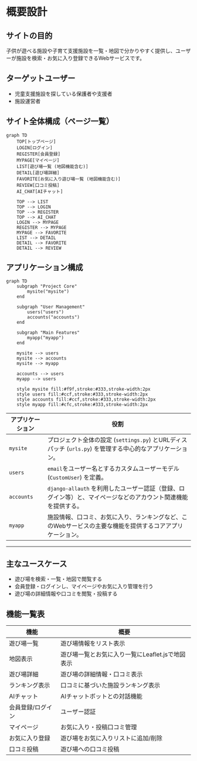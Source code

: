 # 概要設計

## サイトの目的
子供が遊べる施設や子育て支援施設を一覧・地図で分かりやすく提供し、ユーザーが施設を検索・お気に入り登録できるWebサービスです。

## ターゲットユーザー
- 児童支援施設を探している保護者や支援者
- 施設運営者

## サイト全体構成（ページ一覧）
```mermaid
graph TD
    TOP[トップページ]
    LOGIN[ログイン]
    REGISTER[会員登録]
    MYPAGE[マイページ]
    LIST[遊び場一覧 (地図機能含む)]
    DETAIL[遊び場詳細]
    FAVORITE[お気に入り遊び場一覧 (地図機能含む)]
    REVIEW[口コミ投稿]
    AI_CHAT[AIチャット]

    TOP --> LIST
    TOP --> LOGIN
    TOP --> REGISTER
    TOP --> AI_CHAT
    LOGIN --> MYPAGE
    REGISTER --> MYPAGE
    MYPAGE --> FAVORITE
    LIST --> DETAIL
    DETAIL --> FAVORITE
    DETAIL --> REVIEW
```

## アプリケーション構成
```mermaid
graph TD
    subgraph "Project Core"
        mysite("mysite")
    end

    subgraph "User Management"
        users("users")
        accounts("accounts")
    end

    subgraph "Main Features"
        myapp("myapp")
    end

    mysite --> users
    mysite --> accounts
    mysite --> myapp

    accounts --> users
    myapp --> users

    style mysite fill:#f9f,stroke:#333,stroke-width:2px
    style users fill:#ccf,stroke:#333,stroke-width:2px
    style accounts fill:#ccf,stroke:#333,stroke-width:2px
    style myapp fill:#cfc,stroke:#333,stroke-width:2px
```

| アプリケーション | 役割                                                                                                                            |
|------------------|---------------------------------------------------------------------------------------------------------------------------------|
| `mysite`         | プロジェクト全体の設定 (`settings.py`) とURLディスパッチ (`urls.py`) を管理する中心的なアプリケーション。                         |
| `users`          | `email`をユーザー名とするカスタムユーザーモデル (`CustomUser`) を定義。                                                         |
| `accounts`       | `django-allauth` を利用したユーザー認証（登録、ログイン等）と、マイページなどのアカウント関連機能を提供する。                   |
| `myapp`          | 施設情報、口コミ、お気に入り、ランキングなど、このWebサービスの主要な機能を提供するコアアプリケーション。                         |

---

## 主なユースケース
- 遊び場を検索・一覧・地図で閲覧する
- 会員登録・ログインし、マイページやお気に入り管理を行う
- 遊び場の詳細情報や口コミを閲覧・投稿する

## 機能一覧表
| 機能             | 概要                                 |
|------------------|--------------------------------------|
| 遊び場一覧         | 遊び場情報をリスト表示                 |
| 地図表示         | 遊び場一覧とお気に入り一覧にLeaflet.jsで地図表示 |
| 遊び場詳細         | 遊び場の詳細情報・口コミ表示         |
| ランキング表示   | 口コミに基づいた施設ランキング表示   |
| AIチャット       | AIチャットボットとの対話機能         |
| 会員登録/ログイン | ユーザー認証                        |
| マイページ       | お気に入り・投稿口コミ管理         |
| お気に入り登録   | 遊び場をお気に入りリストに追加/削除   |
| 口コミ投稿     | 遊び場への口コミ投稿                 |
